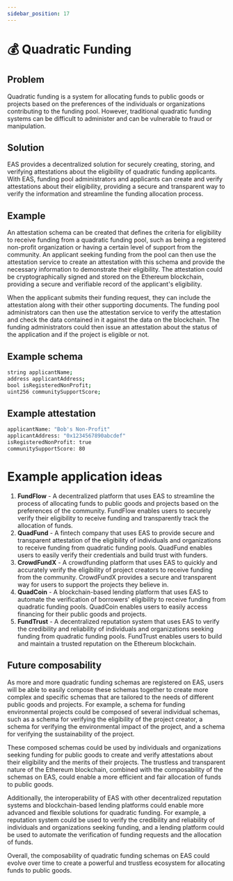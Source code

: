 ```yaml
---
sidebar_position: 17
---
```

# 💰 Quadratic Funding

## Problem
Quadratic funding is a system for allocating funds to public goods or projects based on the preferences of the individuals or organizations contributing to the funding pool. However, traditional quadratic funding systems can be difficult to administer and can be vulnerable to fraud or manipulation.

## Solution
EAS provides a decentralized solution for securely creating, storing, and verifying attestations about the eligibility of quadratic funding applicants. With EAS, funding pool administrators and applicants can create and verify attestations about their eligibility, providing a secure and transparent way to verify the information and streamline the funding allocation process.

## Example
An attestation schema can be created that defines the criteria for eligibility to receive funding from a quadratic funding pool, such as being a registered non-profit organization or having a certain level of support from the community. An applicant seeking funding from the pool can then use the attestation service to create an attestation with this schema and provide the necessary information to demonstrate their eligibility. The attestation could be cryptographically signed and stored on the Ethereum blockchain, providing a secure and verifiable record of the applicant's eligibility.

When the applicant submits their funding request, they can include the attestation along with their other supporting documents. The funding pool administrators can then use the attestation service to verify the attestation and check the data contained in it against the data on the blockchain. The funding administrators could then issue an attestation about the status of the application and if the project is eligible or not. 

## Example schema
``` bash
string applicantName;
address applicantAddress;
bool isRegisteredNonProfit;
uint256 communitySupportScore;
```

## Example attestation
```bash
applicantName: "Bob's Non-Profit"
applicantAddress: "0x1234567890abcdef"
isRegisteredNonProfit: true
communitySupportScore: 80
```

# Example application ideas
1. **FundFlow** - A decentralized platform that uses EAS to streamline the process of allocating funds to public goods and projects based on the preferences of the community. FundFlow enables users to securely verify their eligibility to receive funding and transparently track the allocation of funds.
2. **QuadFund** - A fintech company that uses EAS to provide secure and transparent attestation of the eligibility of individuals and organizations to receive funding from quadratic funding pools. QuadFund enables users to easily verify their credentials and build trust with funders.
3. **CrowdFundX** - A crowdfunding platform that uses EAS to quickly and accurately verify the eligibility of project creators to receive funding from the community. CrowdFundX provides a secure and transparent way for users to support the projects they believe in.
4. **QuadCoin** - A blockchain-based lending platform that uses EAS to automate the verification of borrowers' eligibility to receive funding from quadratic funding pools. QuadCoin enables users to easily access financing for their public goods and projects.
5. **FundTrust** - A decentralized reputation system that uses EAS to verify the credibility and reliability of individuals and organizations seeking funding from quadratic funding pools. FundTrust enables users to build and maintain a trusted reputation on the Ethereum blockchain.

## Future composability
As more and more quadratic funding schemas are registered on EAS, users will be able to easily compose these schemas together to create more complex and specific schemas that are tailored to the needs of different public goods and projects. For example, a schema for funding environmental projects could be composed of several individual schemas, such as a schema for verifying the eligibility of the project creator, a schema for verifying the environmental impact of the project, and a schema for verifying the sustainability of the project.

These composed schemas could be used by individuals and organizations seeking funding for public goods to create and verify attestations about their eligibility and the merits of their projects. The trustless and transparent nature of the Ethereum blockchain, combined with the composability of the schemas on EAS, could enable a more efficient and fair allocation of funds to public goods.

Additionally, the interoperability of EAS with other decentralized reputation systems and blockchain-based lending platforms could enable more advanced and flexible solutions for quadratic funding. For example, a reputation system could be used to verify the credibility and reliability of individuals and organizations seeking funding, and a lending platform could be used to automate the verification of funding requests and the allocation of funds.

Overall, the composability of quadratic funding schemas on EAS could evolve over time to create a powerful and trustless ecosystem for allocating funds to public goods.
